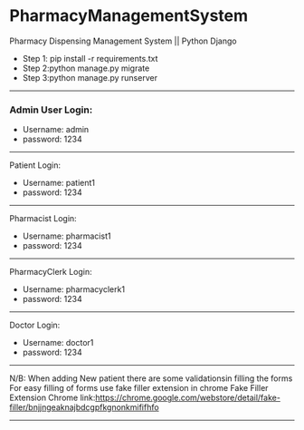 # PharmacyManagementSystem
Pharmacy Dispensing Management System || Python Django

- Step 1: pip install -r requirements.txt
- Step 2:python manage.py migrate
- Step 3:python manage.py runserver
-----------------------------------------------------------------------------------

### Admin User Login: 
- Username: admin
- password: 1234  

------------------------------------------------------------------------------------
Patient Login:
- Username: patient1
- password: 1234

-----------------------------------------------------------------------------------
Pharmacist Login:
- Username: pharmacist1
- password: 1234

-------------------------------------------------------------------------------------
PharmacyClerk Login:
- Username: pharmacyclerk1
- password: 1234

------------------------------------------------------------------------------------
Doctor Login:
- Username: doctor1
- password: 1234
-----------------------------------------------------------------------------------

N/B: When adding New patient there are some validationsin filling the forms 
     For easy filling of forms use fake filler extension in chrome 
     Fake Filler Extension Chrome link:https://chrome.google.com/webstore/detail/fake-filler/bnjjngeaknajbdcgpfkgnonkmififhfo

--------------------------------------------------------------------------------------










